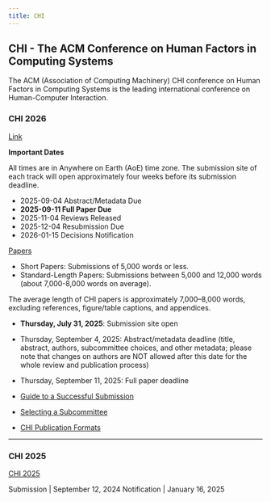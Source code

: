 ```yaml
---
title: CHI
---
```


## CHI - The ACM Conference on Human Factors in Computing Systems

The ACM (Association of Computing Machinery) CHI conference on Human Factors in Computing Systems is the leading international conference on Human-Computer Interaction.

### CHI 2026

[Link](https://chi2026.acm.org/)

**Important Dates**

All times are in Anywhere on Earth (AoE) time zone. The submission site of each track will open approximately four weeks before its submission deadline.

- 2025-09-04 Abstract/Metadata Due
- **2025-09-11 Full Paper Due**
- 2025-11-04 Reviews Released
- 2025-12-04 Resubmission Due
- 2026-01-15 Decisions Notification

[Papers](https://chi2026.acm.org/authors/papers/)

- Short Papers: Submissions of 5,000 words or less.
- Standard-Length Papers: Submissions between 5,000 and 12,000 words (about 7,000-8,000 words on average).

The average length of CHI papers is approximately 7,000–8,000 words, excluding references, figure/table captions, and appendices.

- **Thursday, July 31, 2025**: Submission site open
- Thursday, September 4, 2025: Abstract/metadata deadline (title, abstract, authors, subcommittee choices, and other metadata; please note that changes on authors are NOT allowed after this date for the whole review and publication process)
- Thursday, September 11, 2025: Full paper deadline

- [Guide to a Successful Submission](https://chi2026.acm.org/guide-to-a-successful-submission/)
- [Selecting a Subcommittee](https://chi2026.acm.org/selecting-a-subcommittee/)
- [CHI Publication Formats](https://chi2026.acm.org/chi-publication-formats/)

---

### CHI 2025

[CHI 2025](https://chi2025.acm.org/)

Submission | September 12, 2024
Notification | January 16, 2025

